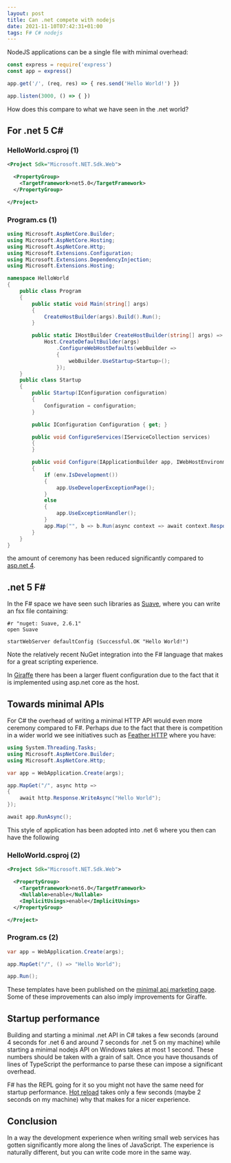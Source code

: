 ```yaml
---
layout: post
title: Can .net compete with nodejs
date: 2021-11-10T07:42:31+01:00
tags: F# C# nodejs
---
```


NodeJS applications can be a single file with minimal overhead:

```JavaScript
const express = require('express')
const app = express()

app.get('/', (req, res) => { res.send('Hello World!') })

app.listen(3000, () => { })
```

How does this compare to what we have seen in the .net world?

## For .net 5 C\#

### HelloWorld.csproj (1)

```xml
<Project Sdk="Microsoft.NET.Sdk.Web">

  <PropertyGroup>
    <TargetFramework>net5.0</TargetFramework>
  </PropertyGroup>

</Project>
```

### Program.cs (1)

``` C#
using Microsoft.AspNetCore.Builder;
using Microsoft.AspNetCore.Hosting;
using Microsoft.AspNetCore.Http;
using Microsoft.Extensions.Configuration;
using Microsoft.Extensions.DependencyInjection;
using Microsoft.Extensions.Hosting;

namespace HelloWorld
{
    public class Program
    {
        public static void Main(string[] args)
        {
            CreateHostBuilder(args).Build().Run();
        }

        public static IHostBuilder CreateHostBuilder(string[] args) =>
            Host.CreateDefaultBuilder(args)
                .ConfigureWebHostDefaults(webBuilder =>
                {
                    webBuilder.UseStartup<Startup>();
                });
    }
    public class Startup
    {
        public Startup(IConfiguration configuration)
        {
            Configuration = configuration;
        }

        public IConfiguration Configuration { get; }

        public void ConfigureServices(IServiceCollection services)
        {
        }

        public void Configure(IApplicationBuilder app, IWebHostEnvironment env)
        {
            if (env.IsDevelopment())
            {
                app.UseDeveloperExceptionPage();
            }
            else
            {
                app.UseExceptionHandler();
            }
            app.Map("", b => b.Run(async context => await context.Response.WriteAsync("Hello world")));
        }
    }
}
```

the amount of ceremony has been reduced significantly compared to [asp.net 4](https://docs.microsoft.com/en-us/aspnet/web-forms/).

## .net 5 F\#

In the F# space we have seen such libraries as [Suave](https://suave.io/), where you can write an fsx file containing:

``` F#
#r "nuget: Suave, 2.6.1"
open Suave

startWebServer defaultConfig (Successful.OK "Hello World!")
```

Note the relatively recent NuGet integration into the F# language that makes for a great scripting experience.

In [Giraffe](https://giraffe.wiki/) there has been a larger fluent configuration due to the  fact that it is implemented using asp.net core as the host.

## Towards minimal APIs

For C# the overhead of writing a minimal HTTP API would even more ceremony compared to F#. Perhaps due to the fact that there is competition in a wider world we see initiatives such as [Feather HTTP](https://github.com/featherhttp/framework) where you have:

``` C#
using System.Threading.Tasks;
using Microsoft.AspNetCore.Builder;
using Microsoft.AspNetCore.Http;

var app = WebApplication.Create(args);

app.MapGet("/", async http =>
{
    await http.Response.WriteAsync("Hello World");
});

await app.RunAsync();
```

This style of application has been adopted into .net 6 where you then can have the following

### HelloWorld.csproj (2)

```xml
<Project Sdk="Microsoft.NET.Sdk.Web">

  <PropertyGroup>
    <TargetFramework>net6.0</TargetFramework>
    <Nullable>enable</Nullable>
    <ImplicitUsings>enable</ImplicitUsings>
  </PropertyGroup>

</Project>
```

### Program.cs (2)

``` C#
var app = WebApplication.Create(args);

app.MapGet("/", () => "Hello World");

app.Run();
```

These templates have been published on the [minimal api marketing page](https://minimal-apis.github.io/). Some of these improvements can also imply improvements for Giraffe.

## Startup performance

Building and starting a minimal .net API in C# takes a few seconds (around 4 seconds for .net 6 and around 7 seconds for .net 5 on my machine) while starting a minimal nodejs API on Windows takes at most 1 second. These numbers should be taken with a grain of salt. Once you have thousands of lines of TypeScript the performance to parse these can impose a significant overhead.

F# has the REPL going for it so you might not have the same need for startup performance. [Hot reload](https://devblogs.microsoft.com/dotnet/introducing-net-hot-reload/) takes only a few seconds (maybe 2 seconds on my machine) why that makes for a nicer experience.

## Conclusion

In a way the development experience when writing small web services has gotten significantly more along the lines of JavaScript. The experience is naturally different, but you can write code more in the same way.
